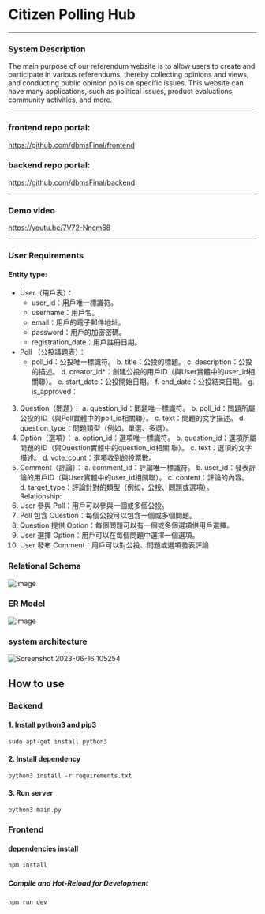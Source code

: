 # Citizen Polling Hub

***
### System Description
The main purpose of our referendum website is to allow users to create and participate in various referendums, thereby collecting opinions and views, and conducting public opinion polls on specific issues. This website can have many applications, such as political issues, product evaluations, community activities, and more.

***

### frontend repo portal: 
https://github.com/dbmsFinal/frontend
### backend repo portal:
https://github.com/dbmsFinal/backend

***
### Demo video
https://youtu.be/7V72-Nncm68

***
### User Requirements
#### Entity type:
- User（用戶表）：
  - user_id：用戶唯一標識符。
  - username：用戶名。
  - email：用戶的電子郵件地址。
  - password：用戶的加密密碼。
  - registration_date：用戶註冊日期。
- Poll （公投議題表）：
  - poll_id：公投唯一標識符。
  b. title：公投的標題。
  c. description：公投的描述。
  d. creator_id*：創建公投的用戶ID（與User實體中的user_id相關聯）。
  e. start_date：公投開始日期。
  f. end_date：公投結束日期。
  g. is_approved：
3. Question（問題）：
  a. question_id：問題唯一標識符。
  b. poll_id：問題所屬公投的ID（與Poll實體中的poll_id相關聯）。
  c. text：問題的文字描述。
  d. question_type：問題類型（例如，單選、多選）。
4. Option（選項）：
  a. option_id：選項唯一標識符。
  b. question_id：選項所屬問題的ID（與Question實體中的question_id相關
  聯）。
  c. text：選項的文字描述。
  d. vote_count：選項收到的投票數。
5. Comment（評論）：
  a. comment_id：評論唯一標識符。
  b. user_id：發表評論的用戶ID（與User實體中的user_id相關聯）。
  c. content：評論的內容。
  d. target_type：評論針對的類型（例如，公投、問題或選項）。
Relationship:
  1. User 參與 Poll：用戶可以參與一個或多個公投。
  2. Poll 包含 Question：每個公投可以包含一個或多個問題。
  3. Question 提供 Option：每個問題可以有一個或多個選項供用戶選擇。
  4. User 選擇 Option：用戶可以在每個問題中選擇一個選項。
  5. User 發布 Comment：用戶可以對公投、問題或選項發表評論

### Relational Schema
![image](https://github.com/yvonne90190/Citizen-Polling-Hub/assets/74034659/a8a1eed2-7e77-4ab4-9279-cd4bcc2e33ff)

### ER Model
![image](https://github.com/yvonne90190/Citizen-Polling-Hub/assets/74034659/1a553cd4-73b4-478e-b985-f4166da95db2)

### system architecture
![Screenshot 2023-06-16 105254](https://github.com/dbmsFinal/documents/assets/64206644/5deec497-8428-4712-9ccd-07db158f6bc3)



## How to use

### Backend

#### 1. Install python3 and pip3
```
sudo apt-get install python3

```
#### 2. Install dependency
```
python3 install -r requirements.txt
```
#### 3. Run server
```
python3 main.py
```
### Frontend

#### dependencies install

```sh
npm install
```

##### Compile and Hot-Reload for Development

```sh
npm run dev
```
